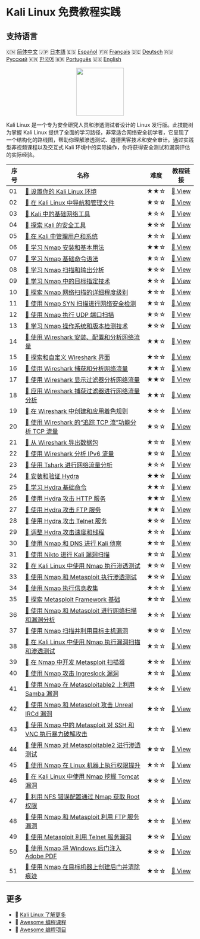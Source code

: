 # Kali Linux 免费教程实践

## 支持语言

🇨🇳 [简体中文](README_zh.md) 🇯🇵 [日本語](README_ja.md) 🇪🇸 [Español](README_es.md) 🇫🇷 [Français](README_fr.md) 🇩🇪 [Deutsch](README_de.md) 🇷🇺 [Русский](README_ru.md) 🇰🇷 [한국어](README_ko.md) 🇧🇷 [Português](README_pt.md) 🇺🇸 [English](README.md) 

<div align="center">
<img width="128px" src="https://file.labex.io/path/nJIFH3qqCckt.png">
</div>

Kali Linux 是一个专为安全研究人员和渗透测试者设计的 Linux 发行版。此技能树为掌握 Kali Linux 提供了全面的学习路径，非常适合网络安全初学者，它呈现了一个结构化的路线图，帮助你理解渗透测试、道德黑客技术和安全审计。通过实践型非视频课程以及交互式 Kali 环境中的实际操作，你将获得安全测试和漏洞评估的实际经验。

|   序号 | 名称                                                                                                                                                                            | 难度   | 教程链接                                                                                                                            |
|--------|---------------------------------------------------------------------------------------------------------------------------------------------------------------------------------|--------|-------------------------------------------------------------------------------------------------------------------------------------|
|     01 | [📖 设置你的 Kali Linux 环境](https://labex.io/zh/tutorials/kali-setting-up-your-kali-linux-environment-552195)                                                                 | ★★☆    | [🔗 View](https://labex.io/zh/tutorials/kali-setting-up-your-kali-linux-environment-552195)                                         |
|     02 | [📖 在 Kali Linux 中导航和管理文件](https://labex.io/zh/tutorials/kali-navigating-and-managing-files-in-kali-552194)                                                            | ★☆☆    | [🔗 View](https://labex.io/zh/tutorials/kali-navigating-and-managing-files-in-kali-552194)                                          |
|     03 | [📖 Kali 中的基础网络工具](https://labex.io/zh/tutorials/kali-basic-networking-tools-in-kali-552191)                                                                            | ★☆☆    | [🔗 View](https://labex.io/zh/tutorials/kali-basic-networking-tools-in-kali-552191)                                                 |
|     04 | [📖 探索 Kali 的安全工具](https://labex.io/zh/tutorials/kali-exploring-kali-s-security-tools-552192)                                                                            | ★☆☆    | [🔗 View](https://labex.io/zh/tutorials/kali-exploring-kali-s-security-tools-552192)                                                |
|     05 | [📖 在 Kali 中管理用户和系统](https://labex.io/zh/tutorials/kali-managing-users-and-system-in-kali-552193)                                                                      | ★☆☆    | [🔗 View](https://labex.io/zh/tutorials/kali-managing-users-and-system-in-kali-552193)                                              |
|     06 | [📖 学习 Nmap 安装和基本用法](https://labex.io/zh/tutorials/nmap-learn-nmap-installation-and-basic-usage-415924)                                                                | ★★☆    | [🔗 View](https://labex.io/zh/tutorials/nmap-learn-nmap-installation-and-basic-usage-415924)                                        |
|     07 | [📖 学习 Nmap 基础命令语法](https://labex.io/zh/tutorials/nmap-learn-nmap-basic-command-syntax-415919)                                                                          | ★☆☆    | [🔗 View](https://labex.io/zh/tutorials/nmap-learn-nmap-basic-command-syntax-415919)                                                |
|     08 | [📖 学习 Nmap 扫描和输出分析](https://labex.io/zh/tutorials/nmap-learn-nmap-scanning-and-output-analysis-415926)                                                                | ★☆☆    | [🔗 View](https://labex.io/zh/tutorials/nmap-learn-nmap-scanning-and-output-analysis-415926)                                        |
|     09 | [📖 学习 Nmap 中的目标指定技术](https://labex.io/zh/tutorials/nmap-learn-target-specification-techniques-in-nmap-415935)                                                        | ★☆☆    | [🔗 View](https://labex.io/zh/tutorials/nmap-learn-target-specification-techniques-in-nmap-415935)                                  |
|     10 | [📖 探索 Nmap 网络扫描的详细程度级别](https://labex.io/zh/tutorials/nmap-explore-nmap-verbosity-levels-for-network-scanning-415939)                                             | ★☆☆    | [🔗 View](https://labex.io/zh/tutorials/nmap-explore-nmap-verbosity-levels-for-network-scanning-415939)                             |
|     11 | [📖 使用 Nmap SYN 扫描进行网络安全检测](https://labex.io/zh/tutorials/nmap-conduct-nmap-syn-scans-for-network-security-415934)                                                  | ★☆☆    | [🔗 View](https://labex.io/zh/tutorials/nmap-conduct-nmap-syn-scans-for-network-security-415934)                                    |
|     12 | [📖 使用 Nmap 执行 UDP 端口扫描](https://labex.io/zh/tutorials/nmap-perform-udp-port-scanning-with-nmap-415938)                                                                 | ★☆☆    | [🔗 View](https://labex.io/zh/tutorials/nmap-perform-udp-port-scanning-with-nmap-415938)                                            |
|     13 | [📖 学习 Nmap 操作系统和版本检测技术](https://labex.io/zh/tutorials/nmap-learn-nmap-os-and-version-detection-techniques-415925)                                                 | ★☆☆    | [🔗 View](https://labex.io/zh/tutorials/nmap-learn-nmap-os-and-version-detection-techniques-415925)                                 |
|     14 | [📖 使用 Wireshark 安装、配置和分析网络流量](https://labex.io/zh/tutorials/wireshark-install-configure-and-analyze-network-traffic-with-wireshark-415947)                       | ★★☆    | [🔗 View](https://labex.io/zh/tutorials/wireshark-install-configure-and-analyze-network-traffic-with-wireshark-415947)              |
|     15 | [📖 探索和自定义 Wireshark 界面](https://labex.io/zh/tutorials/wireshark-explore-and-customize-wireshark-interface-415949)                                                      | ★☆☆    | [🔗 View](https://labex.io/zh/tutorials/wireshark-explore-and-customize-wireshark-interface-415949)                                 |
|     16 | [📖 使用 Wireshark 捕获和分析网络流量](https://labex.io/zh/tutorials/wireshark-capture-and-analyze-network-traffic-with-wireshark-415956)                                       | ★★☆    | [🔗 View](https://labex.io/zh/tutorials/wireshark-capture-and-analyze-network-traffic-with-wireshark-415956)                        |
|     17 | [📖 使用 Wireshark 显示过滤器分析网络流量](https://labex.io/zh/tutorials/wireshark-analyze-network-traffic-with-wireshark-display-filters-415944)                               | ★★☆    | [🔗 View](https://labex.io/zh/tutorials/wireshark-analyze-network-traffic-with-wireshark-display-filters-415944)                    |
|     18 | [📖 应用 Wireshark 捕获过滤器进行网络流量分析](https://labex.io/zh/tutorials/wireshark-apply-wireshark-capture-filters-for-network-traffic-analysis-415940)                     | ★★☆    | [🔗 View](https://labex.io/zh/tutorials/wireshark-apply-wireshark-capture-filters-for-network-traffic-analysis-415940)              |
|     19 | [📖 在 Wireshark 中创建和应用着色规则](https://labex.io/zh/tutorials/wireshark-create-and-apply-colorizing-rules-in-wireshark-415941)                                           | ★☆☆    | [🔗 View](https://labex.io/zh/tutorials/wireshark-create-and-apply-colorizing-rules-in-wireshark-415941)                            |
|     20 | [📖 使用 Wireshark 的“追踪 TCP 流”功能分析 TCP 流量](https://labex.io/zh/tutorials/wireshark-analyze-tcp-traffic-with-wireshark-follow-tcp-stream-feature-415946)               | ★☆☆    | [🔗 View](https://labex.io/zh/tutorials/wireshark-analyze-tcp-traffic-with-wireshark-follow-tcp-stream-feature-415946)              |
|     21 | [📖 从 Wireshark 导出数据包](https://labex.io/zh/tutorials/wireshark-export-packets-from-wireshark-415945)                                                                      | ★☆☆    | [🔗 View](https://labex.io/zh/tutorials/wireshark-export-packets-from-wireshark-415945)                                             |
|     22 | [📖 使用 Wireshark 分析 IPv6 流量](https://labex.io/zh/tutorials/wireshark-analyze-ipv6-traffic-with-wireshark-415950)                                                          | ★☆☆    | [🔗 View](https://labex.io/zh/tutorials/wireshark-analyze-ipv6-traffic-with-wireshark-415950)                                       |
|     23 | [📖 使用 Tshark 进行网络流量分析](https://labex.io/zh/tutorials/wireshark-use-tshark-for-network-traffic-analysis-415942)                                                       | ★☆☆    | [🔗 View](https://labex.io/zh/tutorials/wireshark-use-tshark-for-network-traffic-analysis-415942)                                   |
|     24 | [📖 安装和验证 Hydra](https://labex.io/zh/tutorials/hydra-install-and-verify-hydra-549917)                                                                                      | ★★☆    | [🔗 View](https://labex.io/zh/tutorials/hydra-install-and-verify-hydra-549917)                                                      |
|     25 | [📖 学习 Hydra 基础命令](https://labex.io/zh/tutorials/hydra-learn-basic-hydra-commands-549918)                                                                                 | ★★☆    | [🔗 View](https://labex.io/zh/tutorials/hydra-learn-basic-hydra-commands-549918)                                                    |
|     26 | [📖 使用 Hydra 攻击 HTTP 服务](https://labex.io/zh/tutorials/hydra-attack-http-services-with-hydra-549915)                                                                      | ★★☆    | [🔗 View](https://labex.io/zh/tutorials/hydra-attack-http-services-with-hydra-549915)                                               |
|     27 | [📖 使用 Hydra 攻击 FTP 服务](https://labex.io/zh/tutorials/hydra-attack-ftp-services-with-hydra-549914)                                                                        | ★★☆    | [🔗 View](https://labex.io/zh/tutorials/hydra-attack-ftp-services-with-hydra-549914)                                                |
|     28 | [📖 使用 Hydra 攻击 Telnet 服务](https://labex.io/zh/tutorials/hydra-attack-telnet-services-with-hydra-549916)                                                                  | ★☆☆    | [🔗 View](https://labex.io/zh/tutorials/hydra-attack-telnet-services-with-hydra-549916)                                             |
|     29 | [📖 调整 Hydra 攻击速度和线程](https://labex.io/zh/tutorials/hydra-adjust-hydra-attack-speed-and-threads-549913)                                                                | ★☆☆    | [🔗 View](https://labex.io/zh/tutorials/hydra-adjust-hydra-attack-speed-and-threads-549913)                                         |
|     30 | [📖 使用 Nmap 和 DNS 进行 Kali 侦察](https://labex.io/zh/tutorials/kali-kali-reconnaissance-with-nmap-and-dns-552298)                                                           | ★☆☆    | [🔗 View](https://labex.io/zh/tutorials/kali-kali-reconnaissance-with-nmap-and-dns-552298)                                          |
|     31 | [📖 使用 Nikto 进行 Kali 漏洞扫描](https://labex.io/zh/tutorials/kali-kali-vulnerability-scanning-with-nikto-552301)                                                            | ★☆☆    | [🔗 View](https://labex.io/zh/tutorials/kali-kali-vulnerability-scanning-with-nikto-552301)                                         |
|     32 | [📖 在 Kali Linux 中使用 Nmap 执行渗透测试](https://labex.io/zh/tutorials/nmap-perform-penetration-testing-with-nmap-in-kali-linux-416116)                                      | ★☆☆    | [🔗 View](https://labex.io/zh/tutorials/nmap-perform-penetration-testing-with-nmap-in-kali-linux-416116)                            |
|     33 | [📖 使用 Nmap 和 Metasploit 执行渗透测试](https://labex.io/zh/tutorials/nmap-perform-penetration-testing-with-nmap-and-metasploit-416117)                                       | ★☆☆    | [🔗 View](https://labex.io/zh/tutorials/nmap-perform-penetration-testing-with-nmap-and-metasploit-416117)                           |
|     34 | [📖 使用 Nmap 执行信息收集](https://labex.io/zh/tutorials/nmap-perform-information-gathering-with-nmap-416118)                                                                  | ★☆☆    | [🔗 View](https://labex.io/zh/tutorials/nmap-perform-information-gathering-with-nmap-416118)                                        |
|     35 | [📖 探索 Metasploit Framework 基础](https://labex.io/zh/tutorials/explore-metasploit-framework-basics-416119)                                                                   | ★☆☆    | [🔗 View](https://labex.io/zh/tutorials/explore-metasploit-framework-basics-416119)                                                 |
|     36 | [📖 使用 Nmap 和 Metasploit 进行网络扫描和漏洞分析](https://labex.io/zh/tutorials/nmap-use-nmap-and-metasploit-for-network-scanning-and-vulnerability-analysis-416120)          | ★☆☆    | [🔗 View](https://labex.io/zh/tutorials/nmap-use-nmap-and-metasploit-for-network-scanning-and-vulnerability-analysis-416120)        |
|     37 | [📖 使用 Nmap 扫描并利用目标主机漏洞](https://labex.io/zh/tutorials/nmap-use-nmap-to-scan-and-exploit-target-host-vulnerabilities-416121)                                       | ★☆☆    | [🔗 View](https://labex.io/zh/tutorials/nmap-use-nmap-to-scan-and-exploit-target-host-vulnerabilities-416121)                       |
|     38 | [📖 在 Kali Linux 中使用 Nmap 执行漏洞扫描和渗透测试](https://labex.io/zh/tutorials/nmap-perform-vulnerability-scanning-and-penetration-testing-with-nmap-in-kali-linux-416122) | ★☆☆    | [🔗 View](https://labex.io/zh/tutorials/nmap-perform-vulnerability-scanning-and-penetration-testing-with-nmap-in-kali-linux-416122) |
|     39 | [📖 在 Nmap 中开发 Metasploit 扫描器](https://labex.io/zh/tutorials/nmap-develop-a-metasploit-scanner-in-nmap-416123)                                                           | ★☆☆    | [🔗 View](https://labex.io/zh/tutorials/nmap-develop-a-metasploit-scanner-in-nmap-416123)                                           |
|     40 | [📖 使用 Nmap 攻击 Ingreslock 漏洞](https://labex.io/zh/tutorials/nmap-exploit-ingreslock-vulnerability-with-nmap-416124)                                                       | ★☆☆    | [🔗 View](https://labex.io/zh/tutorials/nmap-exploit-ingreslock-vulnerability-with-nmap-416124)                                     |
|     41 | [📖 使用 Nmap 在 Metasploitable2 上利用 Samba 漏洞](https://labex.io/zh/tutorials/nmap-exploit-samba-vulnerability-on-metasploitable2-with-nmap-416125)                         | ★☆☆    | [🔗 View](https://labex.io/zh/tutorials/nmap-exploit-samba-vulnerability-on-metasploitable2-with-nmap-416125)                       |
|     42 | [📖 使用 Nmap 和 Metasploit 攻击 Unreal IRCd 漏洞](https://labex.io/zh/tutorials/nmap-exploit-unreal-ircd-vulnerability-with-nmap-and-metasploit-416126)                        | ★☆☆    | [🔗 View](https://labex.io/zh/tutorials/nmap-exploit-unreal-ircd-vulnerability-with-nmap-and-metasploit-416126)                     |
|     43 | [📖 使用 Nmap 中的 Metasploit 对 SSH 和 VNC 执行暴力破解攻击](https://labex.io/zh/tutorials/nmap-perform-brute-force-attacks-on-ssh-and-vnc-with-metasploit-in-nmap-416127)     | ★☆☆    | [🔗 View](https://labex.io/zh/tutorials/nmap-perform-brute-force-attacks-on-ssh-and-vnc-with-metasploit-in-nmap-416127)             |
|     44 | [📖 使用 Nmap 对 Metasploitable2 进行渗透测试](https://labex.io/zh/tutorials/nmap-conduct-penetration-testing-on-metasploitable2-with-nmap-416128)                              | ★☆☆    | [🔗 View](https://labex.io/zh/tutorials/nmap-conduct-penetration-testing-on-metasploitable2-with-nmap-416128)                       |
|     45 | [📖 使用 Nmap 在 Linux 机器上执行权限提升](https://labex.io/zh/tutorials/nmap-perform-privilege-escalation-on-linux-machine-with-nmap-416129)                                   | ★☆☆    | [🔗 View](https://labex.io/zh/tutorials/nmap-perform-privilege-escalation-on-linux-machine-with-nmap-416129)                        |
|     46 | [📖 在 Kali Linux 中使用 Nmap 挖掘 Tomcat 漏洞](https://labex.io/zh/tutorials/nmap-exploit-tomcat-vulnerabilities-with-nmap-in-kali-linux-416130)                               | ★☆☆    | [🔗 View](https://labex.io/zh/tutorials/nmap-exploit-tomcat-vulnerabilities-with-nmap-in-kali-linux-416130)                         |
|     47 | [📖 利用 NFS 错误配置通过 Nmap 获取 Root 权限](https://labex.io/zh/tutorials/nmap-exploit-nfs-misconfiguration-for-root-access-with-nmap-416131)                                | ★☆☆    | [🔗 View](https://labex.io/zh/tutorials/nmap-exploit-nfs-misconfiguration-for-root-access-with-nmap-416131)                         |
|     48 | [📖 使用 Nmap 和 Metasploit 利用 FTP 服务漏洞](https://labex.io/zh/tutorials/nmap-exploit-ftp-service-vulnerabilities-with-nmap-and-metasploit-416132)                          | ★☆☆    | [🔗 View](https://labex.io/zh/tutorials/nmap-exploit-ftp-service-vulnerabilities-with-nmap-and-metasploit-416132)                   |
|     49 | [📖 使用 Metasploit 利用 Telnet 服务漏洞](https://labex.io/zh/tutorials/nmap-exploit-telnet-service-vulnerability-with-metasploit-416133)                                       | ★☆☆    | [🔗 View](https://labex.io/zh/tutorials/nmap-exploit-telnet-service-vulnerability-with-metasploit-416133)                           |
|     50 | [📖 使用 Nmap 将 Windows 后门注入 Adobe PDF](https://labex.io/zh/tutorials/nmap-inject-windows-backdoor-into-adobe-pdf-in-nmap-416134)                                          | ★☆☆    | [🔗 View](https://labex.io/zh/tutorials/nmap-inject-windows-backdoor-into-adobe-pdf-in-nmap-416134)                                 |
|     51 | [📖 使用 Nmap 在目标机器上创建后门并清除痕迹](https://labex.io/zh/tutorials/create-backdoor-and-clear-traces-on-target-machine-in-nmap-416135)                                  | ★☆☆    | [🔗 View](https://labex.io/zh/tutorials/create-backdoor-and-clear-traces-on-target-machine-in-nmap-416135)                          |

## 更多

- 🔗 [Kali Linux 了解更多](https://labex.io/zh/skilltrees/kali)
- 🔗 [Awesome 编程课程](https://github.com/labex-labs/awesome-programming-courses)
- 🔗 [Awesome 编程项目](https://github.com/labex-labs/awesome-programming-projects)

